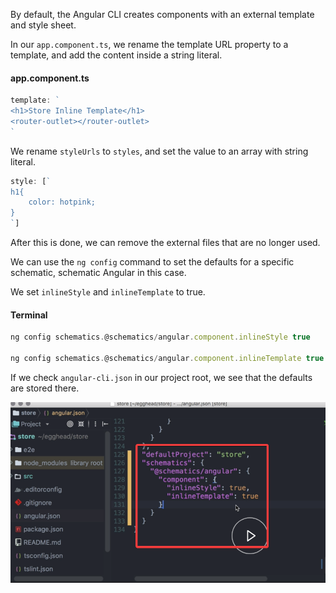 By default, the Angular CLI creates components with an external template and style sheet. 

In our `app.component.ts`, we rename the template URL property to a template, and add the content inside a string literal.

#### app.component.ts
```javascript
template: `
<h1>Store Inline Template</h1>
<router-outlet></router-outlet>
`

```

We rename `styleUrls` to `styles`, and set the value to an array with string literal. 

```javascript
style: [`
h1{
    color: hotpink;
}
`]
```

After this is done, we can remove the external files that are no longer used. 

We can use the `ng config` command to set the defaults for a specific schematic, schematic Angular in this case.

We set `inlineStyle` and `inlineTemplate` to true. 

#### Terminal
```javascript
ng config schematics.@schematics/angular.component.inlineStyle true

ng config schematics.@schematics/angular.component.inlineTemplate true
```

If we check `angular-cli.json` in our project root, we see that the defaults are stored there.

![defaults in angular-cli.json](../images/angular-configure-defaults-for-generating-code-with-angular-cli-defaults.png)